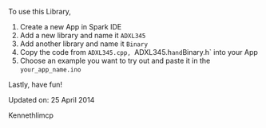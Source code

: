 To use this Library,

1) Create a new App in Spark IDE
2) Add a new library and name it `ADXL345`
3) Add another library and name it `Binary`
4) Copy the code from `ADXL345.cpp, `ADXL345.h` and `Binary.h` into your App
5) Choose an example you want to try out and paste it in the `your_app_name.ino`

Lastly, have fun!

Updated on: 25 April 2014

Kennethlimcp
